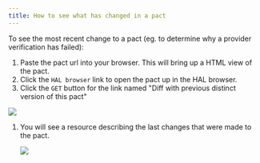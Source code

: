 ```yaml
---
title: How to see what has changed in a pact
---
```


To see the most recent change to a pact \(eg. to determine why a provider verification has failed\):

1. Paste the pact url into your browser. This will bring up a HTML view of the pact.
2. Click the `HAL browser` link to open the pact up in the HAL browser.
3. Click the `GET` button for the link named "Diff with previous distinct version of this pact"

![](https://raw.githubusercontent.com/wiki/pact-foundation/pact_broker/images/diff-previous-distinct-link.png)

1. You will see a resource describing the last changes that were made to the pact.

   ![](https://raw.githubusercontent.com/wiki/pact-foundation/pact_broker/images/diff-previous-distinct.png)

